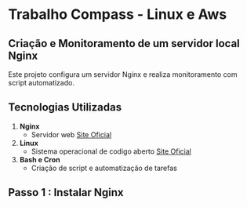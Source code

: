# Trabalho Compass - Linux e Aws
## Criação e Monitoramento de um servidor local Nginx
Este projeto configura um servidor Nginx e realiza monitoramento com script automatizado.
## Tecnologias Utilizadas
1. **Nginx**
   - Servidor web    [Site Oficial](https://nginx.org/)
2. **Linux**
   -  Sistema operacional de codigo aberto    [Site Oficial](https://linuxmint.com/)
3. **Bash e Cron**
   -  Criação de script e automatização de tarefas
## Passo 1 : Instalar Nginx 






